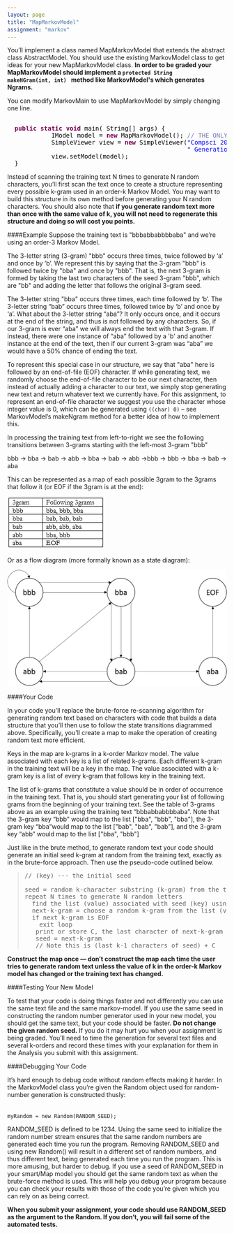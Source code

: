 ```yaml
---
layout: page
title: "MapMarkovModel"
assignment: "markov"
---
```


You’ll implement a class named MapMarkovModel that extends the abstract class AbstractModel. You should use the existing MarkovModel class to get ideas for your new MapMarkovModel class. <b>In order to be graded your MapMarkovModel should implement a <code>protected String makeNGram(int, int) </code> method like MarkovModel's which generates Ngrams.</b>

You can modify MarkovMain to use MapMarkovModel by simply changing one line. 

<pre><tt>
<font color="#000000">  </font><b><font color="#7f0055">public</font></b><font color="#000000"> </font><b><font color="#7f0055">static</font></b><font color="#000000"> </font><b><font color="#7f0055">void</font></b><font color="#000000"> </font><font color="#000000">main</font><font color="#000000">(</font> <font color="#000000">String</font><font color="#000000">[]</font><font color="#000000"> args</font><font color="#000000">)</font><font color="#000000"> </font><font color="#000000">{</font>
<font color="#000000">            </font><font color="#000000">IModel</font><font color="#000000"> model </font><font color="#000000">=</font><font color="#000000"> </font><b><font color="#7f0055">new</font></b><font color="#000000"> </font><font color="#000000">MapMarkovModel</font><font color="#000000">();</font><font color="#000000"> </font><font color="#717ab3">// THE ONLY CHANGE</font>
<font color="#000000">            </font><font color="#000000">SimpleViewer</font><font color="#000000"> view </font><font color="#000000">=</font><font color="#000000"> </font><b><font color="#7f0055">new</font></b><font color="#000000"> </font><font color="#000000">SimpleViewer</font><font color="#000000">(</font><font color="#0000ff">"Compsci 201 Markovian Text"</font><font color="#000000"> </font><font color="#000000">+</font>
<font color="#000000">                                                 </font><font color="#0000ff">" Generation"</font><font color="#000000">,</font><font color="#000000"> </font><font color="#0000ff">"k count&gt;"</font><font color="#000000">);</font>
<font color="#000000">            view</font><font color="#000000">.</font><font color="#000000">setModel</font><font color="#000000">(</font><font color="#000000">model</font><font color="#000000">);</font>
<font color="#000000">  </font><font color="#000000">}</font>
</tt></pre>

Instead of scanning the training text N times to generate N random characters, you’ll first scan the text once to create a structure representing every possible k-gram used in an order-k Markov Model. You may want to build this structure in its own method before generating your N random characters. You should also note that <b>if you generate random text more than once with the same value of k, you will not need to regenerate this structure and doing so will cost you points.</b>

####Example
Suppose the training text is "bbbabbabbbbaba" and we’re using an order-3 Markov Model. 

The 3-letter string (3-gram) "bbb" occurs three times, twice followed by ‘a’ and once by ‘b’. We represent this by saying that the 3-gram "bbb" is followed twice by "bba" and once by "bbb". That is, the next 3-gram is formed by taking the last two characters of the seed 3-gram "bbb", which are "bb" and adding the letter that follows the original 3-gram seed. 

The 3-letter string "bba" occurs three times, each time followed by ‘b’. The 3-letter string “bab” occurs three times, followed twice by ‘b’ and once by ‘a’. What about the 3-letter string “aba”? It only occurs once, and it occurs at the end of the string, and thus is not followed by any characters. So, if our 3-gram is ever “aba” we will always end the text with that 3-gram. If instead, there were one instance of “aba” followed by a 'b' and another instance at the end of the text, then if our current 3-gram was “aba” we would have a 50% chance of ending the text. 

To represent this special case in our structure, we say that "aba" here is followed by an end-of-file (EOF) character. If while generating text, we randomly choose the end-of-file character to be our next character, then instead of actually adding a character to our text, we simply stop generating new text and return whatever text we currently have. For this assignment, to represent an end-of-file character we suggest you use the character whose integer value is 0, which can be generated using <code>((char) 0)</code> – see MarkovModel’s makeNgram method for a better idea of how to implement this.

In processing the training text from left-to-right we see the following transitions between 3-grams starting with the left-most 3-gram "bbb"

bbb -> bba -> bab -> abb -> bba -> bab -> abb ->bbb -> bbb -> bba -> bab -> aba

This can be represented as a map of each possible 3gram to the 3grams that follow it (or EOF if the 3gram is at the end): 

<img src="img/abmap_example.png" alt="3gram table">

Or as a flow diagram (more formally known as a state diagram):

<img src="img/abgraph_example.png" alt="3gram state diagram" style="width:520px;height:265px">

####Your Code

In your code you’ll replace the brute-force re-scanning algorithm for generating random text based on characters with code that builds a data structure that you’ll then use to follow the state transitions diagrammed above. Specifically, you’ll create a map to make the operation of creating random text more efficient. 

Keys in the map are k-grams in a k-order Markov model. The value associated with each key is a list of related k-grams. Each different k-gram in the training text will be a key in the map. The value associated with a k-gram key is a list of every k-gram that follows key in the training text. 

The list of k-grams that constitute a value should be in order of occurrence in the training text. That is, you should start generating your list of following grams from the beginning of your training text. See the table of 3-grams above as an example using the training text “bbbabbabbbbaba”. Note that the 3-gram key “bbb” would map to the list ["bba", "bbb", "bba"], the 3-gram key “bba”would map to the list ["bab", "bab", "bab"], and the 3-gram key “abb” would map to the list ["bba", "bbb"]

Just like in the brute method, to generate random text your code should generate an initial seed k-gram at random from the training text, exactly as in the brute-force approach. Then use the pseudo-code outlined below. 

<blockquote>
<pre class="code">
// (key) --- the initial seed<br>
seed = random k-character substring (k-gram) from the training text
repeat N times to generate N random letters
&nbsp;&nbsp;find the list (value) associated with seed (key) using the map
&nbsp;&nbsp;next-k-gram = choose a random k-gram from the list (value)
&nbsp;&nbsp;if next k-gram is EOF 
&nbsp;&nbsp;&nbsp;&nbsp;exit loop
 &nbsp;&nbsp;print or store C, the last character of next-k-gram
 &nbsp;&nbsp;seed = next-k-gram
 &nbsp;&nbsp;// Note this is (last k-1 characters of seed) + C
</pre>
</blockquote>

<b>Construct the map once — don’t construct the map each time the user tries to generate random text unless the value of k in the order-k Markov model has changed or the training text has changed.</b>

####Testing Your New Model

To test that your code is doing things faster and not differently you can use the same text file and the same markov-model. If you use the same seed in constructing the random number generator used in your new model, you should get the same text, but your code should be faster. <b>Do not change the given random seed.</b> If you do it may hurt you when your assignment is being graded. You’ll need to time the generation for several text files and several k-orders and record these times with your explanation for them in the Analysis you submit with this assignment. 

####Debugging Your Code

It’s hard enough to debug code without random effects making it harder. In the MarkovModel class you’re given the Random object used for random-number generation is constructed thusly: 

<code>
myRandom = new Random(RANDOM_SEED); 
</code>

RANDOM_SEED is defined to be 1234. Using the same seed to initialize the random number stream ensures that the same random numbers are generated each time you run the program. Removing RANDOM_SEED and using new Random() will result in a different set of random numbers, and thus different text, being generated each time you run the program. This is more amusing, but harder to debug. If you use a seed of RANDOM_SEED in your smart/Map model you should get the same random text as when the brute-force method is used. This will help you debug your program because you can check your results with those of the code you’re given which you can rely on as being correct. 

<b>When you submit your assignment, your code should use RANDOM_SEED as the argument to the Random. If you don’t, you will fail some of the automated tests. </b>
